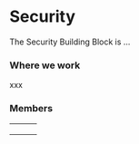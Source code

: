 # Security

The Security Building Block is ...

### Where we work

xxx

### Members

|   |   |   |
| - | - | - |
|   |   |   |
|   |   |   |
|   |   |   |
